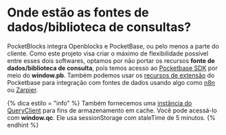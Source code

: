 # Onde estão as fontes de dados/biblioteca de consultas?

PocketBlocks integra Openblocks e PocketBase, ou pelo menos a parte do cliente. Como este projeto visa criar o máximo de flexibilidade possível entre esses dois softwares, optamos por não portar os recursos **fonte de dados/biblioteca de consulta**, pois temos acesso ao [Pocketbase SDK](https://pocketbase.io/docs/client-side-sdks/) por meio do **window.pb**. Também podemos usar os [recursos de extensão](https://pocketbase.io/docs/js-overview/) do Pocketbase para integração com fontes de dados usando algo como [n8n](https://n8n.io/) ou [ Zarpier](https://zapier.com/).

{% dica estilo = "info" %}
Também fornecemos uma [instância do QueryClient](https://tanstack.com/query/v4/docs/react/reference/QueryClient) para fins de armazenamento em cache. Você pode acessá-lo com **window.qc**. Ele usa sessionStorage com staleTime de 5 minutos.
{% endhint %}
